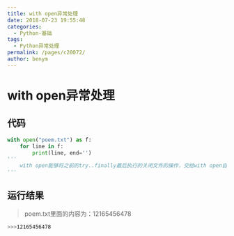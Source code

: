 ```yaml
---
title: with open异常处理
date: 2018-07-23 19:55:48
categories: 
  - Python-基础
tags: 
  - Python异常处理
permalink: /pages/c20072/
author: benym
---
```


# with open异常处理

## 代码

```python
with open("poem.txt") as f:
    for line in f:
        print(line, end='')
'''
    with open能够将之前的try..finally最后执行的关闭文件的操作，交给with open自动完成
'''
```

## 运行结果

>poem.txt里面的内容为：12165456478

```bash
>>>12165456478
```



